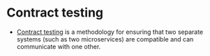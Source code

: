 # Contract testing
- [Contract testing](https://pactflow.io/blog/what-is-contract-testing/) is a methodology for ensuring that two separate systems (such as two microservices) are compatible and can communicate with one other. 